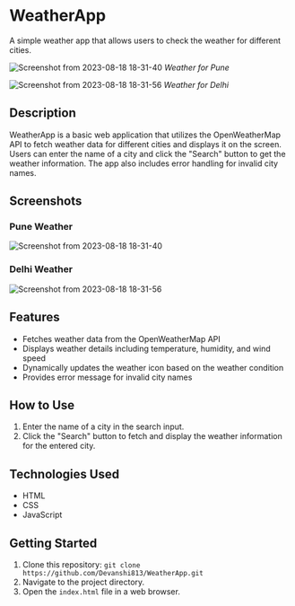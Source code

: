 # WeatherApp

A simple weather app that allows users to check the weather for different cities.

![Screenshot from 2023-08-18 18-31-40](https://github.com/devanshi813/weather-App/assets/75596637/b459d487-3a58-4a93-946d-82a437f57ce1)
*Weather for Pune*

![Screenshot from 2023-08-18 18-31-56](https://github.com/devanshi813/weather-App/assets/75596637/8b3797e1-18e7-4edc-badc-44ebc5f6e832)
*Weather for Delhi*

## Description

WeatherApp is a basic web application that utilizes the OpenWeatherMap API to fetch weather data for different cities and displays it on the screen. Users can enter the name of a city and click the "Search" button to get the weather information. The app also includes error handling for invalid city names.

## Screenshots

### Pune Weather
![Screenshot from 2023-08-18 18-31-40](https://github.com/devanshi813/weather-App/assets/75596637/b459d487-3a58-4a93-946d-82a437f57ce1)

### Delhi Weather
![Screenshot from 2023-08-18 18-31-56](https://github.com/devanshi813/weather-App/assets/75596637/8b3797e1-18e7-4edc-badc-44ebc5f6e832)

## Features

- Fetches weather data from the OpenWeatherMap API
- Displays weather details including temperature, humidity, and wind speed
- Dynamically updates the weather icon based on the weather condition
- Provides error message for invalid city names

## How to Use

1. Enter the name of a city in the search input.
2. Click the "Search" button to fetch and display the weather information for the entered city.

## Technologies Used

- HTML
- CSS
- JavaScript

## Getting Started

1. Clone this repository: `git clone https://github.com/Devanshi813/WeatherApp.git`
2. Navigate to the project directory.
3. Open the `index.html` file in a web browser.


